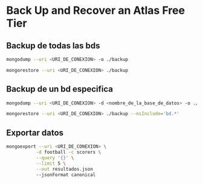 # Back Up and Recover an Atlas Free Tier

## Backup de todas las bds
```sh
mongodump --uri <URI_DE_CONEXION> -o ./backup

mongorestore --uri <URI_DE_CONEXION> ./backup
```


## Backup de un bd especifica
```sh
mongodump --uri <URI_DE_CONEXION> -d <nombre_de_la_base_de_datos> -o ./backup

mongorestore --uri <URI_DE_CONEXION> ./backup --nsInclude='bd.*' 
```

## Exportar datos
```sh
mongoexport --uri <URI_DE_CONEXION> \
           -d football -c scorers \
           --query '{}' \
           --limit 5 \
           --out resultados.json
           --jsonFormat canonical
```
